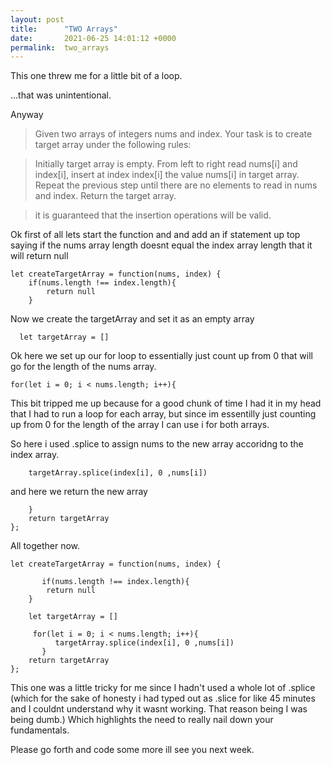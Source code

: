 ```yaml
---
layout: post
title:      "TWO Arrays"
date:       2021-06-25 14:01:12 +0000
permalink:  two_arrays
---
```



This one threw me for a little bit of a loop.

...that was unintentional.

Anyway

> Given two arrays of integers nums and index. Your task is to create target array under the following rules:

>Initially target array is empty.
>From left to right read nums[i] and index[i], insert at index index[i] the value nums[i] in target array.
>Repeat the previous step until there are no elements to read in nums and index.
>Return the target array.

>it is guaranteed that the insertion operations will be valid.
>


Ok first of all lets start the function and and add an if statement up top saying if the nums array length doesnt equal the index array length that it will return null

```
let createTargetArray = function(nums, index) {
    if(nums.length !== index.length){
        return null
    }
```
		
Now we create the targetArray and set it as an empty array
		
	  let targetArray = []

Ok here we set up our for loop to essentially just count up from 0 that will go for the length of the nums array.

        
    for(let i = 0; i < nums.length; i++){
		
This bit tripped me up because for a good chunk of time I had it in my head that I had to run a loop for each array, but since im essentilly just counting up from 0 for the length of the array I can use i for both arrays. 

So here i used .splice to assign nums to the new array accoridng to the index array.

        targetArray.splice(index[i], 0 ,nums[i])
        
 and here we return the  new array
 
 
```
    }
    return targetArray
};
```

All together now.


```
let createTargetArray = function(nums, index) {
   
	   if(nums.length !== index.length){
        return null
    }
		
    let targetArray = []

     for(let i = 0; i < nums.length; i++){
          targetArray.splice(index[i], 0 ,nums[i])
       }
    return targetArray
};
```

This one was a little tricky for me since I hadn't used a whole lot of .splice (which for the sake of honesty i had typed out as .slice for like 45 minutes and I couldnt understand why it wasnt working. That reason being I was being dumb.) Which highlights the need to really nail down your fundamentals. 

Please go forth and code some more ill see you next week.


